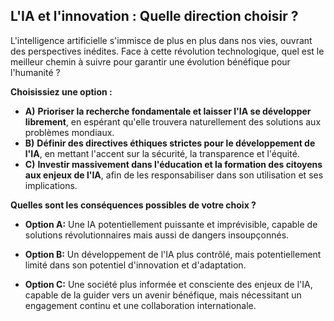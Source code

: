 ##  L'IA et l'innovation : Quelle direction choisir ?

L'intelligence artificielle s'immisce de plus en plus dans nos vies, ouvrant des perspectives inédites.  Face à cette révolution technologique, quel est le meilleur chemin à suivre pour garantir une évolution bénéfique pour l'humanité ?

**Choisissiez une option :**

* **A)** **Prioriser la recherche fondamentale et laisser l'IA se développer librement**, en espérant qu'elle trouvera naturellement des solutions aux problèmes mondiaux.
* **B)** **Définir des directives éthiques strictes pour le développement de l'IA**, en mettant l'accent sur la sécurité, la transparence et l'équité.
* **C)** **Investir massivement dans l'éducation et la formation des citoyens aux enjeux de l'IA**, afin de les responsabiliser dans son utilisation et ses implications.

**Quelles sont les conséquences possibles de votre choix ?**


* **Option A:**  Une IA potentiellement puissante et imprévisible, capable de solutions révolutionnaires mais aussi de dangers insoupçonnés.

* **Option B:**  Un développement de l'IA plus contrôlé, mais potentiellement limité dans son potentiel d'innovation et d'adaptation.

* **Option C:**  Une société plus informée et consciente des enjeux de l'IA, capable de la guider vers un avenir bénéfique, mais nécessitant un engagement continu et une collaboration internationale.



